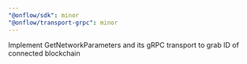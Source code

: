 ```yaml
---
"@onflow/sdk": minor
"@onflow/transport-grpc": minor
---
```


Implement GetNetworkParameters and its gRPC transport to grab ID of connected blockchain
